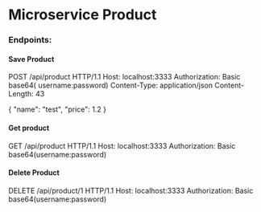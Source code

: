 # Microservice Product

### Endpoints:

#### Save Product
POST /api/product HTTP/1.1
Host: localhost:3333
Authorization: Basic base64( username:password)
Content-Type: application/json
Content-Length: 43

{
"name": "test",
"price": 1.2
}
#### Get product 
GET /api/product HTTP/1.1
Host: localhost:3333
Authorization: Basic base64(username:password)

#### Delete Product 
DELETE /api/product/1 HTTP/1.1
Host: localhost:3333
Authorization: Basic base64(username:password)
